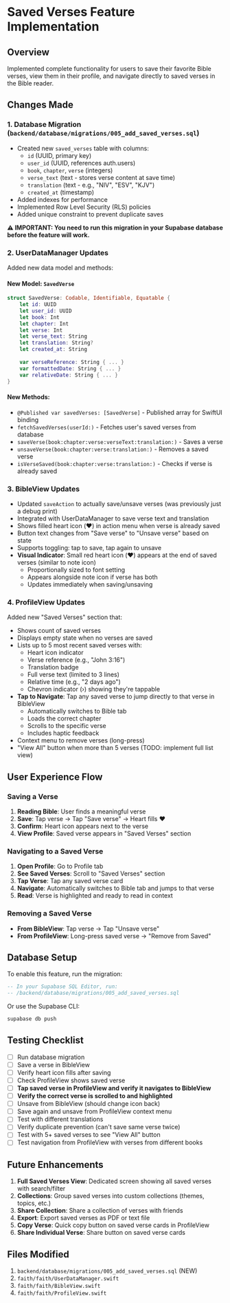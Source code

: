 # Saved Verses Feature Implementation

## Overview
Implemented complete functionality for users to save their favorite Bible verses, view them in their profile, and navigate directly to saved verses in the Bible reader.

## Changes Made

### 1. Database Migration (`backend/database/migrations/005_add_saved_verses.sql`)
- Created new `saved_verses` table with columns:
  - `id` (UUID, primary key)
  - `user_id` (UUID, references auth.users)
  - `book`, `chapter`, `verse` (integers)
  - `verse_text` (text - stores verse content at save time)
  - `translation` (text - e.g., "NIV", "ESV", "KJV")
  - `created_at` (timestamp)
- Added indexes for performance
- Implemented Row Level Security (RLS) policies
- Added unique constraint to prevent duplicate saves

**⚠️ IMPORTANT: You need to run this migration in your Supabase database before the feature will work.**

### 2. UserDataManager Updates
Added new data model and methods:

#### New Model: `SavedVerse`
```swift
struct SavedVerse: Codable, Identifiable, Equatable {
    let id: UUID
    let user_id: UUID
    let book: Int
    let chapter: Int
    let verse: Int
    let verse_text: String
    let translation: String?
    let created_at: String
    
    var verseReference: String { ... }
    var formattedDate: String { ... }
    var relativeDate: String { ... }
}
```

#### New Methods:
- `@Published var savedVerses: [SavedVerse]` - Published array for SwiftUI binding
- `fetchSavedVerses(userId:)` - Fetches user's saved verses from database
- `saveVerse(book:chapter:verse:verseText:translation:)` - Saves a verse
- `unsaveVerse(book:chapter:verse:translation:)` - Removes a saved verse
- `isVerseSaved(book:chapter:verse:translation:)` - Checks if verse is already saved

### 3. BibleView Updates
- Updated `saveAction` to actually save/unsave verses (was previously just a debug print)
- Integrated with UserDataManager to save verse text and translation
- Shows filled heart icon (❤️) in action menu when verse is already saved
- Button text changes from "Save verse" to "Unsave verse" based on state
- Supports toggling: tap to save, tap again to unsave
- **Visual Indicator**: Small red heart icon (❤️) appears at the end of saved verses (similar to note icon)
  - Proportionally sized to font setting
  - Appears alongside note icon if verse has both
  - Updates immediately when saving/unsaving

### 4. ProfileView Updates
Added new "Saved Verses" section that:
- Shows count of saved verses
- Displays empty state when no verses are saved
- Lists up to 5 most recent saved verses with:
  - Heart icon indicator
  - Verse reference (e.g., "John 3:16")
  - Translation badge
  - Full verse text (limited to 3 lines)
  - Relative time (e.g., "2 days ago")
  - Chevron indicator (›) showing they're tappable
- **Tap to Navigate**: Tap any saved verse to jump directly to that verse in BibleView
  - Automatically switches to Bible tab
  - Loads the correct chapter
  - Scrolls to the specific verse
  - Includes haptic feedback
- Context menu to remove verses (long-press)
- "View All" button when more than 5 verses (TODO: implement full list view)

## User Experience Flow

### Saving a Verse
1. **Reading Bible**: User finds a meaningful verse
2. **Save**: Tap verse → Tap "Save verse" → Heart fills ❤️
3. **Confirm**: Heart icon appears next to the verse
4. **View Profile**: Saved verse appears in "Saved Verses" section

### Navigating to a Saved Verse
1. **Open Profile**: Go to Profile tab
2. **See Saved Verses**: Scroll to "Saved Verses" section
3. **Tap Verse**: Tap any saved verse card
4. **Navigate**: Automatically switches to Bible tab and jumps to that verse
5. **Read**: Verse is highlighted and ready to read in context

### Removing a Saved Verse
- **From BibleView**: Tap verse → Tap "Unsave verse"
- **From ProfileView**: Long-press saved verse → "Remove from Saved"

## Database Setup

To enable this feature, run the migration:

```sql
-- In your Supabase SQL Editor, run:
-- /backend/database/migrations/005_add_saved_verses.sql
```

Or use the Supabase CLI:
```bash
supabase db push
```

## Testing Checklist

- [ ] Run database migration
- [ ] Save a verse in BibleView
- [ ] Verify heart icon fills after saving
- [ ] Check ProfileView shows saved verse
- [ ] **Tap saved verse in ProfileView and verify it navigates to BibleView**
- [ ] **Verify the correct verse is scrolled to and highlighted**
- [ ] Unsave from BibleView (should change icon back)
- [ ] Save again and unsave from ProfileView context menu
- [ ] Test with different translations
- [ ] Verify duplicate prevention (can't save same verse twice)
- [ ] Test with 5+ saved verses to see "View All" button
- [ ] Test navigation from ProfileView with verses from different books

## Future Enhancements

1. **Full Saved Verses View**: Dedicated screen showing all saved verses with search/filter
2. **Collections**: Group saved verses into custom collections (themes, topics, etc.)
3. **Share Collection**: Share a collection of verses with friends
4. **Export**: Export saved verses as PDF or text file
5. **Copy Verse**: Quick copy button on saved verse cards in ProfileView
6. **Share Individual Verse**: Share button on saved verse cards

## Files Modified

1. `backend/database/migrations/005_add_saved_verses.sql` (NEW)
2. `faith/faith/UserDataManager.swift`
3. `faith/faith/BibleView.swift`
4. `faith/faith/ProfileView.swift`
